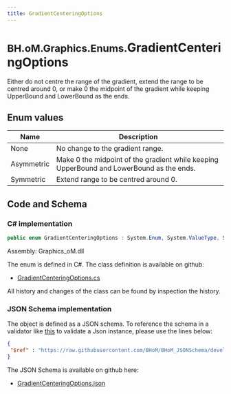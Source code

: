 ```yaml
---
title: GradientCenteringOptions
---
```


# <small>BH.oM.Graphics.Enums.</small>**GradientCenteringOptions**

Either do not centre the range of the gradient, extend the range to be centred around 0, or make 0 the midpoint of the gradient while keeping UpperBound and LowerBound as the ends.

## Enum values

| Name            | Description                                                    |
|-----------------|----------------------------------------------------------------|
| None |  No change to the gradient range.  |
| Asymmetric |  Make 0 the midpoint of the gradient while keeping UpperBound and LowerBound as the ends.  |
| Symmetric |  Extend range to be centred around 0.  |


## Code and Schema

### C# implementation

``` C# title="C#"
public enum GradientCenteringOptions : System.Enum, System.ValueType, System.IComparable, System.ISpanFormattable, System.IFormattable, System.IConvertible
```

Assembly: Graphics_oM.dll

The enum is defined in C#. The class definition is available on github:

- [GradientCenteringOptions.cs](https://github.com/BHoM/BHoM/blob/develop/Graphics_oM/Enums\GradientCenteringOptions.cs)

All history and changes of the class can be found by inspection the history.
### JSON Schema implementation

The object is defined as a JSON schema. To reference the schema in a validator like [this](https://www.jsonschemavalidator.net/) to validate a Json instance, please use the lines below:

``` json title="JSON Schema"
{
 "$ref" : "https://raw.githubusercontent.com/BHoM/BHoM_JSONSchema/develop/Graphics_oM/Enums/GradientCenteringOptions.json"
}
```

The JSON Schema is available on github here:

- [GradientCenteringOptions.json](https://github.com/BHoM/BHoM_JSONSchema/blob/develop/Graphics_oM/Enums/GradientCenteringOptions.json)
